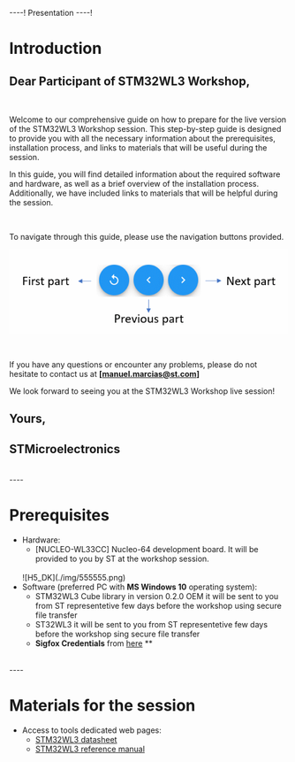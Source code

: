 ----!
Presentation
----!

# Introduction
## Dear Participant of STM32WL3 Workshop,
<br>

Welcome to our comprehensive guide on how to prepare for the live version of the STM32WL3 Workshop session. This step-by-step guide is designed to provide you with all the necessary information about the prerequisites, installation process, and links to materials that will be useful during the session.

In this guide, you will find detailed information about the required software and hardware, as well as a brief overview of the installation process. Additionally, we have included links to materials that will be helpful during the session.


<br>

To navigate through this guide, please use the navigation buttons provided.
<br>

  ![navigation](./img/navigation.gif)

<br>

If you have any questions or encounter any problems, please do not hesitate to contact us at  **[manuel.marcias@st.com]**

We look forward to seeing you at the STM32WL3 Workshop live session!
<br>

## Yours,
## STMicroelectronics 
<br>
----

# Prerequisites
- Hardware:
  - [NUCLEO-WL33CC] Nucleo-64 development board.
  It will be provided to you by ST at the workshop session. 
  <br>
  ![H5_DK](./img/555555.png)
  <br>
- Software (preferred PC with **MS Windows 10** operating system):
  - STM32WL3 Cube library in version 0.2.0 OEM it will be sent to you from ST representetive few days before the workshop using secure file transfer
  - ST32WL3 it will be sent to you from ST representetive few days before the workshop sing secure file transfer
  - **Sigfox Credentials** from [here](https://github.com/manu19901991/STM32--South_Africa_Workshop/blob/main/Sigfox_binaries.7z) **
  
<br>
----


# Materials for the session
- Access to tools dedicated web pages:
  - [STM32WL3 datasheet](https://www.st.com/resource/en/datasheet/stm32wl33cc.pdf)
  - [STM32WL3 reference manual](https://www.st.com/resource/en/reference_manual/rm0511-stm32wl33xx-armbased-wireless-mcus-with-subghz-radio-solution-stmicroelectronics.pdf)
